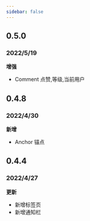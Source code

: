 ```yaml
---
sidebar: false
---
```


## 0.5.0
### 2022/5/19
**增强**
- Comment 点赞,等级,当前用户

## 0.4.8
### 2022/4/30
**新增**
- Anchor 锚点


## 0.4.4
### 2022/4/27
**更新**

- 新增标签页
- 新增通知栏
